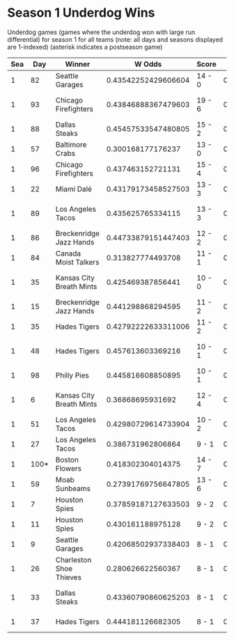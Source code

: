 # Season 1 Underdog Wins



Underdog games (games where the underdog won with large run differential) for season 1 for all teams (note: all days and seasons displayed are 1-indexed) (asterisk indicates a postseason game)


| Sea | Day | Winner | W Odds | Score | L Odds | Loser | 
| ------ |------ |------ |------ |------ |------ |------ |
| 1 | 82 | Seattle Garages | 0.43542252429606604 | 14 - 0 | 0.564577475703934 | Mexico City Wild Wings | 
| 1 | 93 | Chicago Firefighters | 0.43846888367479603 | 19 - 6 | 0.561531116325203 | San Francisco Lovers | 
| 1 | 88 | Dallas Steaks | 0.45457533547480805 | 15 - 2 | 0.545424664525191 | Chicago Firefighters | 
| 1 | 57 | Baltimore Crabs | 0.300168177176237 | 13 - 0 | 0.6998318228237631 | Hades Tigers | 
| 1 | 96 | Chicago Firefighters | 0.437463152721131 | 15 - 4 | 0.562536847278868 | Yellowstone Magic | 
| 1 | 22 | Miami Dalé | 0.43179173458527503 | 13 - 3 | 0.568208265414724 | Hades Tigers | 
| 1 | 89 | Los Angeles Tacos | 0.435625765334115 | 13 - 3 | 0.564374234665884 | Kansas City Breath Mints | 
| 1 | 86 | Breckenridge Jazz Hands | 0.44733879151447403 | 12 - 2 | 0.552661208485525 | Mexico City Wild Wings | 
| 1 | 84 | Canada Moist Talkers | 0.313827774493708 | 11 - 1 | 0.6861722255062911 | Houston Spies | 
| 1 | 35 | Kansas City Breath Mints | 0.425469387856441 | 10 - 0 | 0.574530612143558 | San Francisco Lovers | 
| 1 | 15 | Breckenridge Jazz Hands | 0.441298868294595 | 11 - 2 | 0.558701131705404 | Miami Dalé | 
| 1 | 35 | Hades Tigers | 0.42792222633311006 | 11 - 2 | 0.5720777736668891 | Mexico City Wild Wings | 
| 1 | 48 | Hades Tigers | 0.457613603369216 | 10 - 1 | 0.542386396630783 | Canada Moist Talkers | 
| 1 | 98 | Philly Pies | 0.445816608850895 | 10 - 1 | 0.5541833911491041 | Baltimore Crabs | 
| 1 | 6 | Kansas City Breath Mints | 0.36868695931692 | 12 - 4 | 0.631313040683079 | Los Angeles Tacos | 
| 1 | 51 | Los Angeles Tacos | 0.42980729614733904 | 10 - 2 | 0.5701927038526601 | Chicago Firefighters | 
| 1 | 27 | Los Angeles Tacos | 0.386731962806864 | 9 - 1 | 0.613268037193135 | Hawaii Fridays | 
| 1 | 100* | Boston Flowers | 0.418302304014375 | 14 - 7 | 0.581697695985624 | Yellowstone Magic | 
| 1 | 59 | Moab Sunbeams | 0.27391769756647805 | 13 - 6 | 0.726082302433521 | Mexico City Wild Wings | 
| 1 | 7 | Houston Spies | 0.37859187127633503 | 9 - 2 | 0.621408128723664 | Mexico City Wild Wings | 
| 1 | 11 | Houston Spies | 0.430161188975128 | 9 - 2 | 0.569838811024871 | Seattle Garages | 
| 1 | 9 | Seattle Garages | 0.42068502937338403 | 8 - 1 | 0.5793149706266151 | Philly Pies | 
| 1 | 26 | Charleston Shoe Thieves | 0.280626622560367 | 8 - 1 | 0.719373377439632 | Yellowstone Magic | 
| 1 | 33 | Dallas Steaks | 0.43360790860625203 | 8 - 1 | 0.566392091393747 | Charleston Shoe Thieves | 
| 1 | 37 | Hades Tigers | 0.444181126682305 | 8 - 1 | 0.5558188733176941 | Mexico City Wild Wings | 


